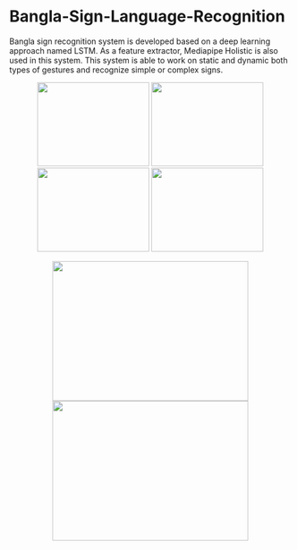 # Bangla-Sign-Language-Recognition
Bangla sign recognition system is developed based on a deep learning approach named LSTM. As a feature extractor, Mediapipe Holistic is also used in this system. This system is able to work on static and dynamic both types of gestures and recognize simple or complex signs.

<p align="center">
  <img src=https://user-images.githubusercontent.com/43060004/179276570-5b054df2-84f2-4a54-8c73-9002a60b9042.jpg width="200" height="150"/>
  <img src=https://user-images.githubusercontent.com/43060004/179276576-49dd19fc-c0c3-4c27-bb5d-4dbcdb91ec2d.jpg width="200" height="150"/>
  <img src=https://user-images.githubusercontent.com/43060004/179276581-28ebf096-3b2f-433e-a6a0-6ad38df828d4.jpg width="200" height="150"/>
  <img src=https://user-images.githubusercontent.com/43060004/179276587-54089806-979b-472c-8003-b1cfc37fba73.jpg width="200" height="150"/>
</p>

<p align="center">
  <img src=https://user-images.githubusercontent.com/43060004/179276593-ccf70c0f-fbe3-4882-b1c5-46097c0960f4.png width="350" height="250"/>
  <img src=https://user-images.githubusercontent.com/43060004/179276597-c5467b13-12f5-49ea-979a-f4fcf7bc4c01.png width="350" height="250"/>
</p>

